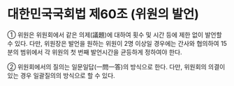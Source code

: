 # 대한민국국회법 제60조 (위원의 발언)

① 위원은 위원회에서 같은 의제(議題)에 대하여 횟수 및 시간 등에 제한 없이 발언할 수 있다. 다만, 위원장은 발언을 원하는 위원이 2명 이상일 경우에는 간사와 협의하여 15분의 범위에서 각 위원의 첫 번째 발언시간을 균등하게 정하여야 한다.

② 위원회에서의 질의는 일문일답(一問一答)의 방식으로 한다. 다만, 위원회의 의결이 있는 경우 일괄질의의 방식으로 할 수 있다.
